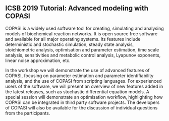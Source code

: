 ## ICSB 2019 Tutorial: Advanced modeling with COPASI

COPASI is a widely used software tool for creating, simulating and analysing models of biochemical reaction networks. It is open source free software and available for all major operating systems. 
Its features include deterministic and stochastic simulation, steady state analysis, stoichiometric analysis, optimisation and parameter estimation, time scale analysis, sensitivities and metabolic control analysis, Lyapunov exponents, linear noise approximation, etc. 

In the workshop we will demonstrate the use of advanced features of COPASI, focusing on parameter estimation and parameter identifiability analysis, and the use of COPASI from scripting languages. For experienced users of the software, we will present an overview of new features added in the latest releases, such as stochastic differential equation models. 
A special session will demonstrate an optimisation workflow, highlighting how COPASI can be integrated in third party software projects. 
The developers of COPASI will also be available for the discussion of individual questions from the participants. 
